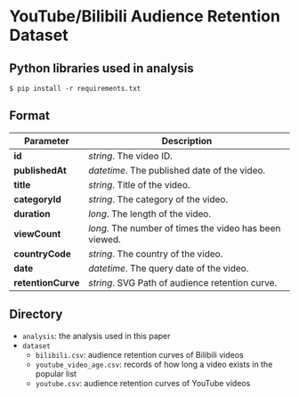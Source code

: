 # YouTube/Bilibili Audience Retention Dataset

## Python libraries used in analysis
```
$ pip install -r requirements.txt
```

## Format

|__Parameter__|__Description__|
|-------------|---------------|
|__id__|_string_. The video ID.|
|__publishedAt__|_datetime_. The published date of the video.|
|__title__|_string_. Title of the video.|
|__categoryId__|_string_. The category of the video.|
|__duration__|_long_. The length of the video.|
|__viewCount__|_long_. The number of times the video has been viewed.|
|__countryCode__|_string_. The country of the video.|
|__date__|_datetime_. The query date of the video.|
|__retentionCurve__|_string_. SVG Path of audience retention curve.|

## Directory
* `analysis`: the analysis used in this paper
* `dataset`
  * `bilibili.csv`: audience retention curves of Bilibili videos
  * `youtube_video_age.csv`: records of how long a video exists in the popular list
  * `youtube.csv`: audience retention curves of YouTube videos
